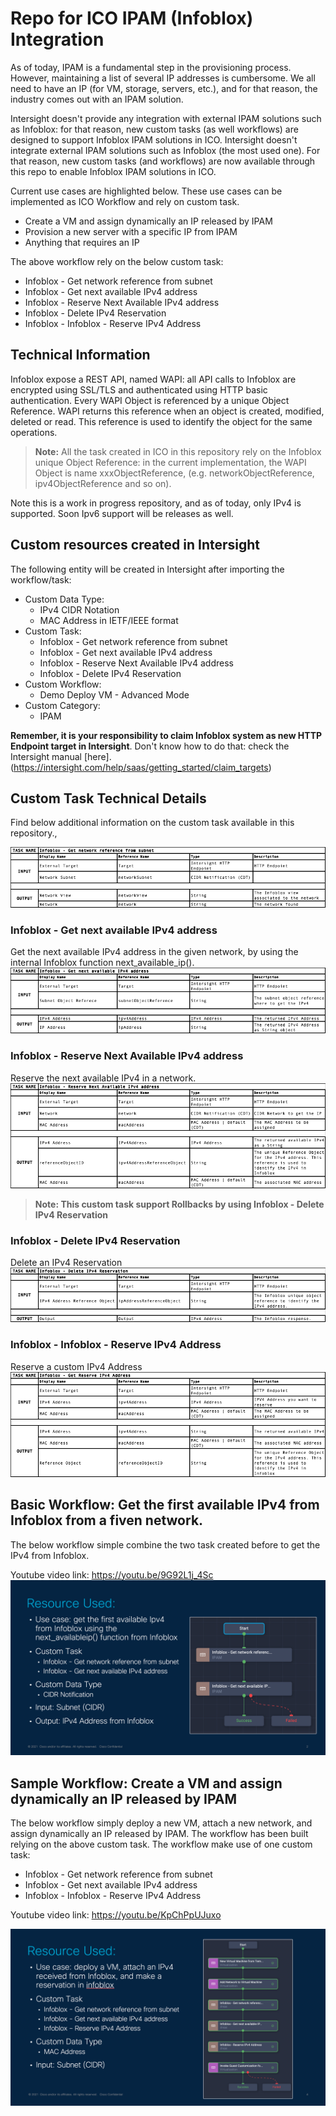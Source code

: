 # Repo for ICO IPAM (Infoblox) Integration

As of today, IPAM is a fundamental step in the provisioning process. However, maintaining a list of several IP addresses is cumbersome. We all need to have an IP (for VM, storage, servers, etc.), and for that reason, the industry comes out with an IPAM solution. 

Intersight doesn't provide any integration with external IPAM solutions such as Infoblox: for that reason, new custom tasks (as well workflows) are designed to support Infoblox IPAM solutions in ICO.
Intersight doesn't integrate external IPAM solutions such as Infoblox (the most used one). For that reason, new custom tasks (and workflows) are now available through this repo to enable  Infoblox IPAM solutions in ICO.

Current use cases are highlighted below. These use cases can be implemented as ICO Workflow and rely on custom task.
 - Create a VM and assign dynamically an IP released by IPAM
 - Provision a new server with a specific IP from IPAM
 - Anything that requires an IP

The above workflow rely on the below custom task:
 - Infoblox - Get network reference from subnet
 - Infoblox - Get next available IPv4 address
 - Infoblox - Reserve Next Available IPv4 address
 - Infoblox - Delete IPv4 Reservation
 - Infoblox - Infoblox - Reserve IPv4 Address


## Technical Information

Infoblox expose a REST API, named WAPI: all API calls to Infoblox are encrypted using SSL/TLS and authenticated using HTTP basic authentication. Every WAPI Object is referenced by a unique Object Reference. WAPI returns this reference when an object is created, modified, deleted or read. This reference is used to identify the object for the same operations.

> **Note:** All the task created in ICO in this repository rely on the Infoblox unique Object Reference: in the current implementation, the WAPI Object is name xxxObjectReference, (e.g. networkObjectReference, ipv4ObjectReference and so on).

Note this is a work in progress repository, and as of today, only IPv4 is supported. Soon Ipv6 support will be releases as well.


## Custom resources created in Intersight

The following entity will be created in Intersight after importing the workflow/task:
 - Custom Data Type: 
   - IPv4 CIDR Notation
   - MAC Address in IETF/IEEE format
 - Custom Task: 
   - Infoblox - Get network reference from subnet
   - Infoblox - Get next available IPv4 address
   - Infoblox - Reserve Next Available IPv4 address
   - Infoblox - Delete IPv4 Reservation
 - Custom Workflow:
   - Demo Deploy VM - Advanced Mode
 - Custom Category: 
   - IPAM

**Remember, it is your responsibility to claim Infoblox system as new HTTP Endpoint target in Intersight**. Don't know how to do that: check the Intersight manual [here].(https://intersight.com/help/saas/getting_started/claim_targets)

## Custom Task Technical Details

Find below additional information on the custom task available in this repository.,

![This is an image](images/get-subnet.png)

### Infoblox - Get next available IPv4 address
Get the next available IPv4 address in the given network, by using the internal Infoblox function next_available_ip().
![This is an image](images/get-next-ipv4.png)

### Infoblox - Reserve Next Available IPv4 address
Reserve the next available IPv4 in a network.
![This is an image](images/reserve-ipv4-reservation.png)

> **Note: This custom task support Rollbacks by using Infoblox - Delete IPv4 Reservation**

### Infoblox - Delete IPv4 Reservation
Delete an IPv4 Reservation
![This is an image](images/delete-ipv4-reservation.png)

### Infoblox - Infoblox - Reserve IPv4 Address
Reserve a custom IPv4 Address
![This is an image](images/reserve-custom-ipv4.png)

## Basic Workflow: Get the first available IPv4 from Infoblox from a fiven network.
The below workflow simple combine the two task created before to get the IPv4 from Infoblox.

Youtube video link: https://youtu.be/9G92L1j_4Sc
![This is an image](images/wf_sample_one.png)

## Sample Workflow: Create a VM and assign dynamically an IP released by IPAM

The below workflow simply deploy a new VM, attach a new network, and assign dynamically an IP released by  IPAM. The workflow has been built relying on the above custom task. The workflow make use of one custom task:
 - Infoblox - Get network reference from subnet
 - Infoblox - Get next available IPv4 address
 - Infoblox - Infoblox - Reserve IPv4 Address

Youtube video link: https://youtu.be/KpChPpUJuxo


![This is an image](images/wf_sample_two.png)

